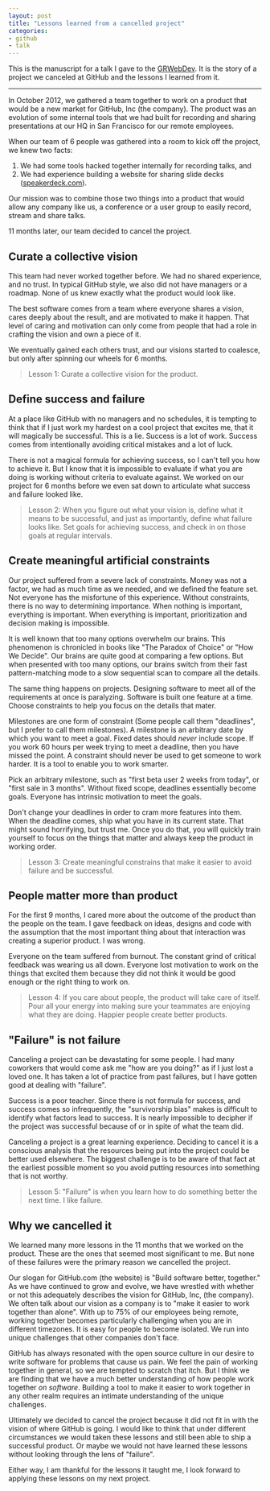 ```yaml
---
layout: post
title: "Lessons learned from a cancelled project"
categories:
- github
- talk
---
```


This is the manuscript for a talk I gave to the [GRWebDev](http://www.meetup.com/grwebdev/events/42172352/). It is the story of a project we canceled at GitHub and the lessons I learned from it.

---

In October 2012, we gathered a team together to work on a product that would be a new market for GitHub, Inc (the company). The product was an evolution of some internal tools that we had built for recording and sharing presentations at our HQ in San Francisco for our remote employees.

When our team of 6 people was gathered into a room to kick off the project, we knew two facts:

1. We had some tools hacked together internally for recording talks, and
2. We had experience building a website for sharing slide decks ([speakerdeck.com](http://speakerdeck.com)).

Our mission was to combine those two things into a product that would allow any company like us, a conference or a user group to easily record, stream and share talks.

11 months later, our team decided to cancel the project.

## Curate a collective vision

This team had never worked together before. We had no shared experience, and no trust. In typical GitHub style, we also did not have managers or a roadmap. None of us knew exactly what the product would look like.

The best software comes from a team where everyone shares a vision, cares deeply about the result, and are motivated to make it happen. That level of caring and motivation can only come from people that had a role in crafting the vision and own a piece of it.

We eventually gained each others trust, and our visions started to coalesce, but only after spinning our wheels for 6 months.

> Lesson 1: Curate a collective vision for the product.

## Define success and failure

At a place like GitHub with no managers and no schedules, it is tempting to think that if I just work my hardest on a cool project that excites me, that it will magically be successful. This is a lie. Success is a lot of work. Success comes from intentionally avoiding critical mistakes and a lot of luck.

There is not a magical formula for achieving success, so I can't tell you how to achieve it. But I know that it is impossible to evaluate if what you are doing is working without criteria to evaluate against. We worked on our project for 6 months before we even sat down to articulate what success and failure looked like.

> Lesson 2: When you figure out what your vision is, define what it means to be successful, and just as importantly, define what failure looks like. Set goals for achieving success, and check in on those goals at regular intervals.

## Create meaningful artificial constraints

Our project suffered from a severe lack of constraints. Money was not a factor, we had as much time as we needed, and we defined the feature set. Not everyone has the misfortune of this experience. Without constraints, there is no way to determining importance. When nothing is important, everything is important. When everything is important, prioritization and decision making is impossible.

It is well known that too many options overwhelm our brains. This phenomenon is chronicled in books like "The Paradox of Choice" or "How We Decide".  Our brains are quite good at comparing a few options. But when presented with too many options, our brains switch from their fast pattern-matching mode to a slow sequential scan to compare all the details.

The same thing happens on projects. Designing software to meet all of the requirements at once is  paralyzing. Software is built one feature at a time. Choose constraints to help you focus on the details that mater.

Milestones are one form of constraint (Some people call them "deadlines", but I prefer to call them milestones). A milestone is an arbitrary date by which you want to meet a goal. Fixed dates should *never* include scope. If you work 60 hours per week trying to meet a deadline, then you have missed the point. A constraint should never be used to get someone to work harder. It is a tool to enable you to work smarter.

Pick an arbitrary milestone, such as "first beta user 2 weeks from today", or "first sale in 3 months". Without fixed scope, deadlines essentially become goals. Everyone has intrinsic motivation to meet the goals.

Don't change your deadlines in order to cram more features into them. When the deadline comes, ship what you have in its current state. That might sound horrifying, but trust me. Once you do that, you will quickly train yourself to focus on the things that matter and always keep the product in working order.

> Lesson 3: Create meaningful constrains that make it easier to avoid failure and be successful.

## People matter more than product

For the first 9 months, I cared more about the outcome of the product than the people on the team. I gave feedback on ideas, designs and code with the assumption that the most important thing about that interaction was creating a superior product. I was wrong.

Everyone on the team suffered from burnout. The constant grind of critical feedback was wearing us all down. Everyone lost motivation to work on the things that excited them because they did not think it would be good enough or the right thing to work on.

> Lesson 4: If you care about people, the product will take care of itself. Pour all your energy into making sure your teammates are enjoying what they are doing. Happier people create better products.

## "Failure" is not failure

Canceling a project can be devastating for some people. I had many coworkers that would come ask me "how are you doing?" as if I just lost a loved one. It has taken a lot of practice from past failures, but I have gotten good at dealing with "failure".

Success is a poor teacher. Since there is not formula for success, and success comes so infrequently, the "survivorship bias" makes is difficult to identify what factors lead to success. It is nearly impossible to decipher if the project was successful because of or in spite of what the team did.

Canceling a project is a great learning experience. Deciding to cancel it is a conscious analysis that the resources being put into the project could be better used elsewhere. The biggest challenge is to be aware of that fact at the earliest possible moment so you avoid putting resources into something that is not worthy.

> Lesson 5: "Failure" is when you learn how to do something better the next time. I like failure.

## Why we cancelled it

We learned many more lessons in the 11 months that we worked on the product. These are the ones that seemed most significant to me. But none of these failures were the primary reason we cancelled the project.

Our slogan for GitHub.com (the website) is "Build software better, together." As we have continued to grow and evolve, we have wrestled with whether or not this adequately describes the vision for GitHub, Inc, (the company). We often talk about our vision as a company is to "make it easier to work together than alone".  With up to 75% of our employees being remote, working together becomes particularly challenging when you are in different timezones. It is easy for people to become isolated. We run into unique challenges that other companies don't face.

GitHub has always resonated with the open source culture in our desire to write software for problems that cause us pain. We feel the pain of working together in general, so we are tempted to scratch that itch. But I think we are finding that we have a much better understanding of how people work together *on software*. Building a tool to make it easier to work together in any other realm requires an intimate understanding of the unique challenges.

Ultimately we decided to cancel the project because it did not fit in with the vision of where GitHub is going. I would like to think that under different circumstances we would taken these lessons and still been able to ship a successful product. Or maybe we would not have learned these lessons without looking through the lens of "failure".

Either way, I am thankful for the lessons it taught me, I look forward to applying these lessons on my next project.
